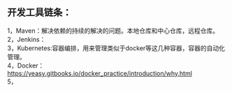 ## 开发工具链条：
1，Maven：解决依赖的持续的解决的问题。本地仓库和中心仓库，远程仓库。    
2，Jenkins：    
3，Kubernetes:容器编排，用来管理类似于docker等这几种容器，容器的自动化管理。     
4，Docker：https://yeasy.gitbooks.io/docker_practice/introduction/why.html    
5，


